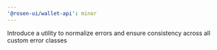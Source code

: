 ```yaml
---
'@rosen-ui/wallet-api': minor
---
```


Introduce a utility to normalize errors and ensure consistency across all custom error classes
